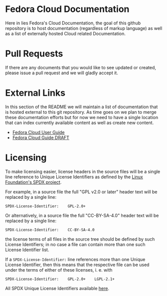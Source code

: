 # Fedora Cloud Documentation

Here in lies Fedora's Cloud Documentation, the goal of this github repository is
to host documentation (regardless of markup language) as well as a list of
externally hosted Cloud related Documentation.

# Pull Requests
If there are any documents that you would like to see updated or created, please
issue a pull request and we will gladly accept it.

# External Links

In this section of the README we will maintain a list of documentation that is
hosted external to this git repository. As time goes on we plan to merge these
documentation efforts but for now we need to have a single location that can
index currently available content as well as create new content.

* [Fedora Cloud User Guide](http://fedoracloud.readthedocs.io/en/latest/)
* [Fedora Cloud Guide
  DRAFT](https://docs.fedoraproject.org/en-US/Fedora_Draft_Documentation/0.1/html/Cloud_Guide/index.html)


# Licensing

To make licensing easier, license headers in the source files will be
a single line reference to Unique License Identifiers as defined by
the [Linux Foundation's SPDX project](http://spdx.org/).

For example, in a source file the full "GPL v2.0 or later" header text will be
replaced by a single line:

    SPDX-License-Identifier:    GPL-2.0+

Or alternatively, in a source file the full "CC-BY-SA-4.0" header text will be
replaced by a single line:

    SPDX-License-Identifier:    CC-BY-SA-4.0

the license terms of all files in the source tree should be defined
by such License Identifiers; in no case a file can contain more than
one such License Identifier list.

If a `SPDX-License-Identifier:` line references more than one Unique
License Identifier, then this means that the respective file can be
used under the terms of either of these licenses, i. e. with

    SPDX-License-Identifier:    GPL-2.0+    LGPL-2.1+

All SPDX Unique License Identifiers available [here](http://spdx.org/licenses/).

